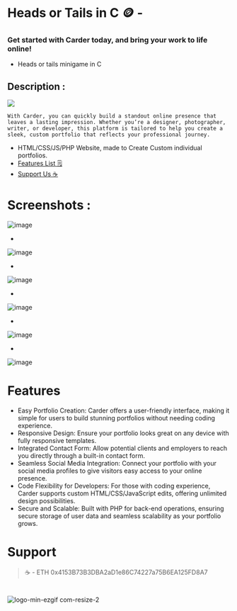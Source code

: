 # Heads or Tails in C 🪙 - 
### Get started with Carder today, and bring your work to life online!


- Heads or tails minigame in C



## Description :

<img src="https://img.shields.io/static/v1?label=C&message= &color=purple?style=plastic"/>  

```With Carder, you can quickly build a standout online presence that leaves a lasting impression. Whether you’re a designer, photographer, writer, or developer, this platform is tailored to help you create a sleek, custom portfolio that reflects your professional journey.```

- HTML/CSS/JS/PHP Website, made to Create Custom individual portfolios.
- [Features List 🗒️](#Features)
- [Support Us ☕️](#Support)



# Screenshots :


![image](https://github.com/user-attachments/assets/523a6a5b-0fff-432f-8e38-d7894f9b3c92)


-

![image](https://github.com/user-attachments/assets/df0c783d-bfaa-4833-a42c-8f32d39b55af)

-

![image](https://github.com/user-attachments/assets/4e44c489-8f51-4139-ae57-e8f9024ba250)

-

![image](https://github.com/user-attachments/assets/4ed136a2-dfcb-49ce-bcd8-01938d3d7270)

-

![image](https://github.com/user-attachments/assets/df6888bb-13a7-4859-b7e8-b6ce8a8dac31)

-

![image](https://github.com/user-attachments/assets/0cb3066f-8d0a-4907-84ef-62dcf3a858cb)




# Features

- Easy Portfolio Creation: Carder offers a user-friendly interface, making it simple for users to build stunning portfolios without needing coding experience.
- Responsive Design: Ensure your portfolio looks great on any device with fully responsive templates.
- Integrated Contact Form: Allow potential clients and employers to reach you directly through a built-in contact form.
- Seamless Social Media Integration: Connect your portfolio with your social media profiles to give visitors easy access to your online presence.
- Code Flexibility for Developers: For those with coding experience, Carder supports custom HTML/CSS/JavaScript edits, offering unlimited design possibilities.
- Secure and Scalable: Built with PHP for back-end operations, ensuring secure storage of user data and seamless scalability as your portfolio grows.

# Support 

>☕️ - ETH 0x4153B73B3DBA2aD1e86C74227a75B6EA125FD8A7

#
![logo-min-ezgif com-resize-2](https://github.com/user-attachments/assets/abfeac25-b802-401d-9185-897e708501ec)






